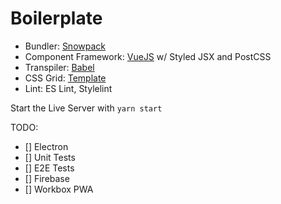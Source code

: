 # Boilerplate

- Bundler: [Snowpack](https://www.snowpack.dev/)
- Component Framework: [VueJS](https://vuejs.org/) w/ Styled JSX and PostCSS
- Transpiler: [Babel](https://babeljs.io/)
- CSS Grid: [Template](https://codepen.io/mirisuzanne/pen/JjPeQYP?editors=0100)
- Lint: ES Lint, Stylelint

Start the Live Server with `yarn start`

TODO:

- [] Electron
- [] Unit Tests
- [] E2E Tests
- [] Firebase
- [] Workbox PWA
